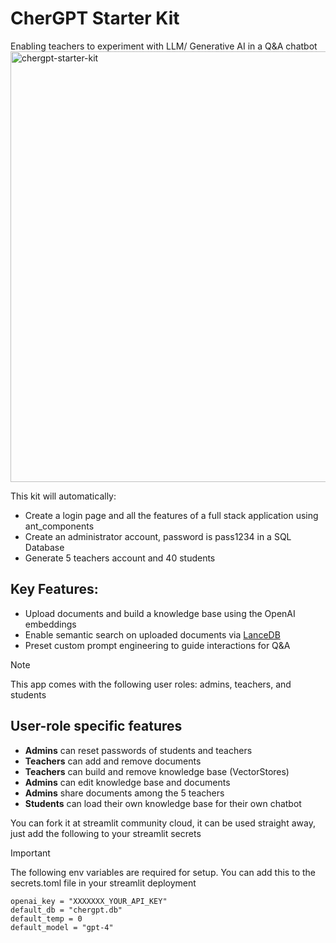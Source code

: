 # CherGPT Starter Kit
Enabling teachers to experiment with LLM/ Generative AI in a Q&A chatbot
<img width="689" alt="chergpt-starter-kit" src="https://github.com/String-sg/chergpt-starter-kit/assets/44336310/3d8ce9e7-acf8-44e9-b28a-19156cc6dbe8">

This kit will automatically:
 - Create a login page and all the features of a full stack application using ant_components 
 - Create an administrator account, password is pass1234 in a SQL Database
 - Generate 5 teachers account and 40 students

## Key Features:
 -  Upload documents and build a knowledge base using the OpenAI embeddings
 -  Enable semantic search on uploaded documents via [LanceDB](https://lancedb.com/)
 -  Preset custom prompt engineering to guide interactions for Q&A

> [!NOTE]  
> This app comes with the following user roles: admins, teachers, and students

## User-role specific features
 - **Admins** can reset passwords of students and teachers
 - **Teachers** can add and remove documents 
 - **Teachers** can build and remove knowledge base (VectorStores)
 - **Admins** can edit knowledge base and documents
 - **Admins** share documents among the 5 teachers
 - **Students** can load their own knowledge base for their own chatbot

You can fork it at streamlit community cloud, it can be used straight away, just add the following to your streamlit secrets

> [!IMPORTANT]  
> The following env variables are required for setup. You can add this to the secrets.toml file in your streamlit deployment 
```
openai_key = "XXXXXXX_YOUR_API_KEY"
default_db = "chergpt.db"
default_temp = 0
default_model = "gpt-4"
```
